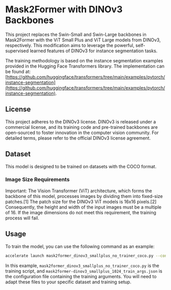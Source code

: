 # Mask2Former with DINOv3 Backbones

This project replaces the Swin-Small and Swin-Large backbones in Mask2Former with the ViT Small Plus and ViT Large models from DINOv3, respectively. This modification aims to leverage the powerful, self-supervised learned features of DINOv3 for instance segmentation tasks.

The training methodology is based on the instance segmentation examples provided in the Hugging Face Transformers library. The implementation can be found at: [https://github.com/huggingface/transformers/tree/main/examples/pytorch/instance-segmentation](https://github.com/huggingface/transformers/tree/main/examples/pytorch/instance-segmentation).

## License

This project adheres to the DINOv3 license. DINOv3 is released under a commercial license, and its training code and pre-trained backbones are open-sourced to foster innovation in the computer vision community. For detailed terms, please refer to the official DINOv3 license agreement.

## Dataset

This model is designed to be trained on datasets with the COCO format.
### Image Size Requirements
Important: The Vision Transformer (ViT) architecture, which forms the backbone of this model, processes images by dividing them into fixed-size patches.[1] The patch size for the DINOv3 ViT models is 16x16 pixels.[2] Consequently, the height and width of the input images must be a multiple of 16. If the image dimensions do not meet this requirement, the training process will fail.

## Usage

To train the model, you can use the following command as an example:

```bash
accelerate launch mask2former_dinov3_smallplus_no_trainer_coco.py --config mask2former-dinov3_smallplus_1024_train_args.json
```

In this example, `mask2former_dinov3_smallplus_no_trainer_coco.py` is the training script, and `mask2former-dinov3_smallplus_1024_train_args.json` is the configuration file containing the training arguments. You will need to adapt these files to your specific dataset and training setup.
